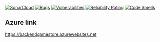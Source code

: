 [![SonarCloud](https://sonarcloud.io/images/project_badges/sonarcloud-white.svg)](https://sonarcloud.io/summary/new_code?id=MateuszHub_gsback)
[![Bugs](https://sonarcloud.io/api/project_badges/measure?project=MateuszHub_gsback&metric=bugs)](https://sonarcloud.io/summary/new_code?id=MateuszHub_gsback)
[![Vulnerabilities](https://sonarcloud.io/api/project_badges/measure?project=MateuszHub_gsback&metric=vulnerabilities)](https://sonarcloud.io/summary/new_code?id=MateuszHub_gsback)
[![Reliability Rating](https://sonarcloud.io/api/project_badges/measure?project=MateuszHub_gsback&metric=reliability_rating)](https://sonarcloud.io/summary/new_code?id=MateuszHub_gsback)
[![Code Smells](https://sonarcloud.io/api/project_badges/measure?project=MateuszHub_gsback&metric=code_smells)](https://sonarcloud.io/summary/new_code?id=MateuszHub_gsback)


## Azure link
https://backendgamestore.azurewebsites.net 
